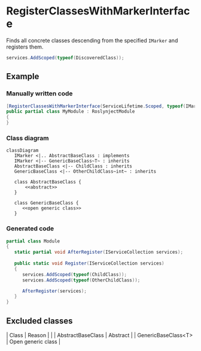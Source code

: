 # RegisterClassesWithMarkerInterface

Finds all concrete classes descending from the
specified `IMarker` and registers them.

```c#
services.AddScoped(typeof(DiscoveredClass));
```

## Example
### Manually written code
```c#
[RegisterClassesWithMarkerInterface(ServiceLifetime.Scoped, typeof(IMarker))]
public partial class MyModule : RoslynjectModule
{
}
```

### Class diagram

```mermaid
classDiagram
   IMarker <|.. AbstractBaseClass : implements
   IMarker <|-- GenericBaseClass~T~ : inherits
   AbstractBaseClass <|-- ChildClass : inherits
   GenericBaseClass <|-- OtherChildClass~int~ : inherits

   class AbstractBaseClass {
       <<abstract>>
   }

   class GenericBaseClass {
      <<open generic class>>
   }
```

### Generated code
```c#
partial class Module
{
   static partial void AfterRegister(IServiceCollection services);
        
   public static void Register(IServiceCollection services)
   {
      services.AddScoped(typeof(ChildClass));
      services.AddScoped(typeof(OtherChildClass));

      AfterRegister(services);
   }
}
```

## Excluded classes
| Class | Reason |
|
| AbstractBaseClass | Abstract |
| GenericBaseClass&lt;T&gt; | Open generic class |
